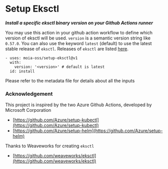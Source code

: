 # Setup Eksctl

***Install a specific eksctl binary version on your Github Actions runner***

You may use this action in your github action workflow to define which version of eksctl will be used. `version` is a semantic version string like `0.57.0`. You can also use the keyword `latest` (default) to use the latest stable release of `eksctl`. Releases of `eksctl` are listed [here](https://github.com/weaveworks/eksctl/releases).

```
- uses: moia-oss/setup-eksctl@v1
  with:
    version: '<version>' # default is latest
  id: install
```

Please refer to the metadata file for details about all the inputs

### Acknowledgement

This project is inspired by the two Azure Github Actions, developed by Microsoft Corporation

* [https://github.com/Azure/setup-kubectl](https://github.com/Azure/setup-kubectl)
* [https://github.com/Azure/setup-helm](https://github.com/Azure/setup-helm)

Thanks to Weaveworks for creating `eksctl`

* [https://github.com/weaveworks/eksctl](https://github.com/weaveworks/eksctl)